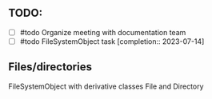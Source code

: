 ## **TODO:** 
- [ ] #todo Organize meeting with documentation team
- [ ] #todo FileSystemObject task [completion:: 2023-07-14]

## Files/directories

FileSystemObject with derivative classes File and Directory


